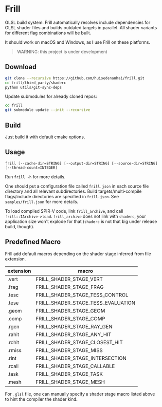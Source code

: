 # Frill

GLSL build system. Frill automatically resolves include dependencies for GLSL shader files and builds outdated targets
in parallel. All shader variants for different flag combinations will be built.

It should work on macOS and Windows, as I use Frill on these platforms.

> WARNING: this project is under development

## Download

```bash
git clone --recursive https://github.com/huisedenanhai/frill.git 
cd frill/third_party/shaderc
python utils/git-sync-deps
```

Update submodules for already cloned repos:

```bash
cd frill
git submodule update --init --recursive
```

## Build

Just build it with default cmake options.

## Usage

```
frill [--cache-dir=STRING] [--output-dir=STRING] [--source-dir=STRING] [--thread-count=INTEGER]
```

Run `frill -h` for more details.

One should put a configuration file called `frill.json` in each source file directory and all relevant subdirectories.
Build targets/multi-compile flags/include directories are specified in `frill.json`. See `samples/frill.json` for more
details.

To load compiled SPIR-V code, link `frill_archive`, and call `frill::IArchive->load`. `frill_archive` does not link
with `shaderc`, your application size won't explode for that (`shaderc` is not that big under release build, though).

## Predefined Macro

Frill add default macros depending on the shader stage inferred from file extension.

| extension | macro                              |
|-----------|------------------------------------|
| .vert     | FRILL_SHADER_STAGE_VERT            |
| .frag     | FRILL_SHADER_STAGE_FRAG            |
| .tesc     | FRILL_SHADER_STAGE_TESS_CONTROL    |
| .tese     | FRILL_SHADER_STAGE_TESS_EVALUATION |
| .geom     | FRILL_SHADER_STAGE_GEOM            |
| .comp     | FRILL_SHADER_STAGE_COMP            |
| .rgen     | FRILL_SHADER_STAGE_RAY_GEN         |
| .rahit    | FRILL_SHADER_STAGE_ANY_HIT         |
| .rchit    | FRILL_SHADER_STAGE_CLOSEST_HIT     |
| .rmiss    | FRILL_SHADER_STAGE_MISS            |
| .rint     | FRILL_SHADER_STAGE_INTERSECTION    |
| .rcall    | FRILL_SHADER_STAGE_CALLABLE        |
| .task     | FRILL_SHADER_STAGE_TASK            |
| .mesh     | FRILL_SHADER_STAGE_MESH            |

For `.glsl` file, one can manually specify a shader stage macro listed above to hint the compiler the shader kind.